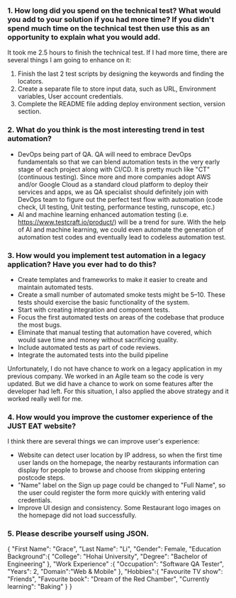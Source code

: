 ### 1. How long did you spend on the technical test? What would you add to your solution if you had more time? If you didn't spend much time on the technical test then use this as an opportunity to explain what you would add.
It took me 2.5 hours to finish the technical test. If I had more time, there are several things I am going to enhance on it:
1. Finish the last 2 test scripts by designing the keywords and finding the locators.
2. Create a separate file to store input data, such as URL, Environment variables, User account credentials.
3. Complete the README file adding deploy environment section, version section.

### 2. What do you think is the most interesting trend in test automation?
- DevOps being part of QA. QA will need to embrace DevOps fundamentals so that we can blend automation tests in the very early stage of each project along with CI/CD. It is pretty much like "CT" (continuous testing). Since more and more companies adopt AWS and/or Google Cloud as a standard cloud platform to deploy their services and apps, we as QA specialist should definitely join with DevOps team to figure out the perfect test flow with automation (code check, UI testing, Unit testing, performance testing, runscope, etc.)
- AI and machine learning enhanced automation testing (i.e. https://www.testcraft.io/product/) will be a trend for sure. With the help of AI and machine learning, we could even automate the generation of automation test codes and eventually lead to codeless automation test.

### 3. How would you implement test automation in a legacy application? Have you ever had to do this?
- Create templates and frameworks to make it easier to create and maintain automated tests.
- Create a small number of automated smoke tests might be 5–10. These  tests should exercise the basic functionality of the system.
- Start with creating integration and component tests.
- Focus the first automated tests on areas of the codebase that produce the most bugs.
- Eliminate that manual testing that automation have covered, which would save time and money without sacrificing quality.
- Include automated tests as part of code reviews.
- Integrate the automated tests into the build pipeline

Unfortunately, I do not have chance to work on a legacy application in my previous company. We worked in an Agile team so the code is very updated. But we did have a chance to work on some features after the developer had left. For this situation, I also applied the above strategy and it worked really well for me.

### 4. How would you improve the customer experience of the JUST EAT website?
I think there are several things we can improve user's experience:
- Website can detect user location by IP address, so when the first time user lands on the homepage, the nearby restaurants information can display for people to browse and choose from skipping entering postcode steps.
- "Name" label on the Sign up page could be changed to "Full Name",  so the user could register the form more quickly with entering valid credentials.
- Improve UI design and consistency. Some Restaurant logo images on the homepage did not load successfully.

### 5. Please describe yourself using JSON.
{
    "First Name": "Grace",
    "Last Name": "Li",
    "Gender": Female,
    "Education Background":{
        "College": "Hohai University",
        "Degree": "Bachelor of Engineering"
    },
    "Work Experience" :{
        "Occupation": "Software QA Tester",
        "Years": 2,
        "Domain":"Web & Mobile"
    },
    "Hobbies":{
        "Favourite TV show": "Friends",
        "Favourite book": "Dream of the Red Chamber",
        "Currently learning": "Baking"
     }
}